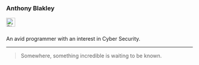 ### Anthony Blakley
<a href="https://www.twitter.com/anthonyblakley/">
  <img align="left" alt="Blakley's Twitter" width="24px" src="https://cdn.jsdelivr.net/npm/simple-icons@v3/icons/twitter.svg" />
</a>

<br />
<br />

An avid programmer with an interest in Cyber Security.</br>

---

> Somewhere, something incredible is waiting to be known.
